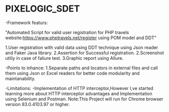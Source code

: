 # PIXELOGIC_SDET

-Framework featurs:

"Automated Script for valid user registration for PHP travels website:https://www.phptravels.net/register using POM model and DDT"

1.User registration with valid data using DDT technique using Json reader and Faker Java library.
2.Assertion for Successful registration.
2.Screenshot utiliy in case of faliure test.
3.Graphic report using Allure.

-Points to inhance:
1.Separate paths and locators in external files and call them using Json or Excel readers for better code modularity and maintanability.

-Limitations:
-Implementation of HTTP interceptor,However I,ve started learning more about HTTP interceptor advantages and Implementation using Selenium and Postman.
Note:This Project will run for Chrome browser version 83.0.4103.97 or higher.
